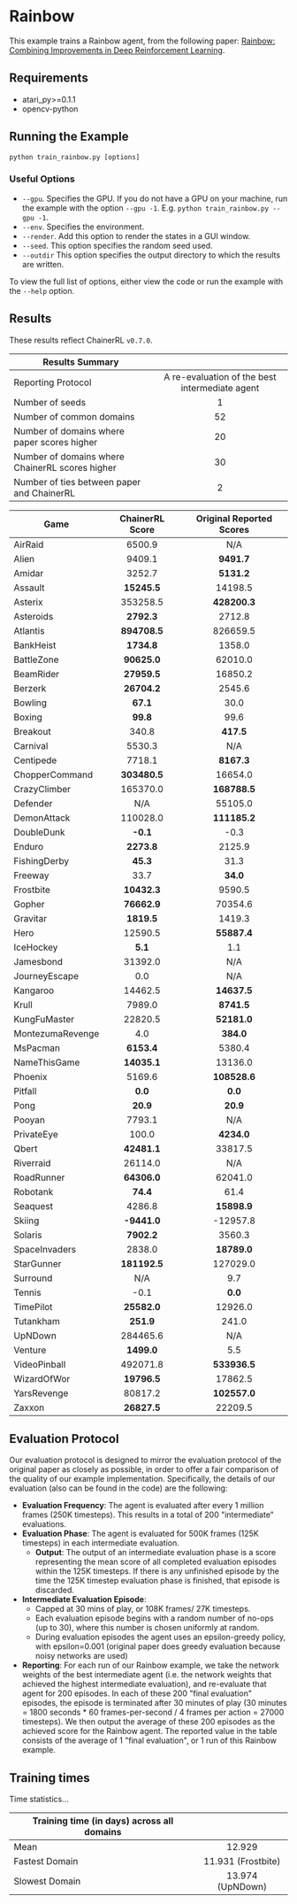 # Rainbow
This example trains a Rainbow agent, from the following paper: [Rainbow: Combining Improvements in Deep Reinforcement Learning](https://arxiv.org/abs/1710.02298). 

## Requirements

- atari_py>=0.1.1
- opencv-python

## Running the Example

```
python train_rainbow.py [options]
```

### Useful Options
- `--gpu`. Specifies the GPU. If you do not have a GPU on your machine, run the example with the option `--gpu -1`. E.g. `python train_rainbow.py --gpu -1`.
- `--env`. Specifies the environment. 
- `--render`. Add this option to render the states in a GUI window.
- `--seed`. This option specifies the random seed used.
- `--outdir` This option specifies the output directory to which the results are written.

To view the full list of options, either view the code or run the example with the `--help` option.

## Results
These results reflect ChainerRL  `v0.7.0`.

| Results Summary ||
| ------------- |:-------------:|
| Reporting Protocol | A re-evaluation of the best intermediate agent |
| Number of seeds | 1 |
| Number of common domains | 52 |
| Number of domains where paper scores higher | 20 |
| Number of domains where ChainerRL scores higher | 30 |
| Number of ties between paper and ChainerRL | 2 | 



| Game        | ChainerRL Score           | Original Reported Scores |
| ------------- |:-------------:|:-------------:|
| AirRaid | 6500.9| N/A|
| Alien | 9409.1| **9491.7**|
| Amidar | 3252.7| **5131.2**|
| Assault | **15245.5**| 14198.5|
| Asterix | 353258.5| **428200.3**|
| Asteroids | **2792.3**| 2712.8|
| Atlantis | **894708.5**| 826659.5|
| BankHeist | **1734.8**| 1358.0|
| BattleZone | **90625.0**| 62010.0|
| BeamRider | **27959.5**| 16850.2|
| Berzerk | **26704.2**| 2545.6|
| Bowling | **67.1**| 30.0|
| Boxing | **99.8**| 99.6|
| Breakout | 340.8| **417.5**|
| Carnival | 5530.3| N/A|
| Centipede | 7718.1| **8167.3**|
| ChopperCommand | **303480.5**| 16654.0|
| CrazyClimber | 165370.0| **168788.5**|
| Defender | N/A| 55105.0|
| DemonAttack | 110028.0| **111185.2**|
| DoubleDunk | **-0.1**| -0.3|
| Enduro | **2273.8**| 2125.9|
| FishingDerby | **45.3**| 31.3|
| Freeway | 33.7| **34.0**|
| Frostbite | **10432.3**| 9590.5|
| Gopher | **76662.9**| 70354.6|
| Gravitar | **1819.5**| 1419.3|
| Hero | 12590.5| **55887.4**|
| IceHockey | **5.1**| 1.1|
| Jamesbond | 31392.0| N/A|
| JourneyEscape | 0.0| N/A|
| Kangaroo | 14462.5| **14637.5**|
| Krull | 7989.0| **8741.5**|
| KungFuMaster | 22820.5| **52181.0**|
| MontezumaRevenge | 4.0| **384.0**|
| MsPacman | **6153.4**| 5380.4|
| NameThisGame | **14035.1**| 13136.0|
| Phoenix | 5169.6| **108528.6**|
| Pitfall | **0.0**| **0.0**|
| Pong | **20.9**| **20.9**|
| Pooyan | 7793.1| N/A|
| PrivateEye | 100.0| **4234.0**|
| Qbert | **42481.1**| 33817.5|
| Riverraid | 26114.0| N/A|
| RoadRunner | **64306.0**| 62041.0|
| Robotank | **74.4**| 61.4|
| Seaquest | 4286.8| **15898.9**|
| Skiing | **-9441.0**| -12957.8|
| Solaris | **7902.2**| 3560.3|
| SpaceInvaders | 2838.0| **18789.0**|
| StarGunner | **181192.5**| 127029.0|
| Surround | N/A| 9.7|
| Tennis | -0.1| **0.0**|
| TimePilot | **25582.0**| 12926.0|
| Tutankham | **251.9**| 241.0|
| UpNDown | 284465.6| N/A|
| Venture | **1499.0**| 5.5|
| VideoPinball | 492071.8| **533936.5**|
| WizardOfWor | **19796.5**| 17862.5|
| YarsRevenge | 80817.2| **102557.0**|
| Zaxxon | **26827.5**| 22209.5|




## Evaluation Protocol
Our evaluation protocol is designed to mirror the evaluation protocol of the original paper as closely as possible, in order to offer a fair comparison of the quality of our example implementation. Specifically, the details of our evaluation (also can be found in the code) are the following:

- **Evaluation Frequency**: The agent is evaluated after every 1 million frames (250K timesteps). This results in a total of 200 "intermediate" evaluations.
- **Evaluation Phase**: The agent is evaluated for 500K frames (125K timesteps) in each intermediate evaluation. 
	- **Output**: The output of an intermediate evaluation phase is a score representing the mean score of all completed evaluation episodes within the 125K timesteps. If there is any unfinished episode by the time the 125K timestep evaluation phase is finished, that episode is discarded.
- **Intermediate Evaluation Episode**: 
	- Capped at 30 mins of play, or 108K frames/ 27K timesteps.
	- Each evaluation episode begins with a random number of no-ops (up to 30), where this number is chosen uniformly at random.
	- During evaluation episodes the agent uses an epsilon-greedy policy, with epsilon=0.001 (original paper does greedy evaluation because noisy networks are used)
- **Reporting**: For each run of our Rainbow example, we take the network weights of the best intermediate agent (i.e. the network weights that achieved the highest intermediate evaluation), and re-evaluate that agent for 200 episodes. In each of these 200 "final evaluation" episodes, the episode is terminated after 30 minutes of play (30 minutes = 1800 seconds * 60 frames-per-second / 4 frames per action = 27000 timesteps). We then output the average of these 200 episodes as the achieved score for the Rainbow agent. The reported value in the table consists of the average of 1 "final evaluation", or 1 run of this Rainbow example.


## Training times

Time statistics...

| Training time (in days) across all domains | |
| ------------- |:-------------:|
| Mean        |  12.929 |
| Fastest Domain |11.931 (Frostbite)|
| Slowest Domain | 13.974 (UpNDown)|



